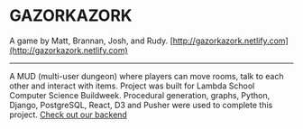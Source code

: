 # GAZORKAZORK
A game by Matt, Brannan, Josh, and Rudy.
[http://gazorkazork.netlify.com](http://gazorkazork.netlify.com)

-----------
A MUD (multi-user dungeon) where players can move rooms, talk to each other and
interact with items. Project was built for Lambda School Computer Science Buildweek. 
Procedural generation, graphs, Python, Django, PostgreSQL, React, D3 and Pusher were used to complete this project.
[Check out our backend](https://github.com/Gazorkazork/django_be)
